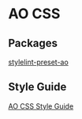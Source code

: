 # AO CSS

## Packages
[stylelint-preset-ao](packages/stylelint-preset-ao)

## Style Guide
[AO CSS Style Guide](style-guide)